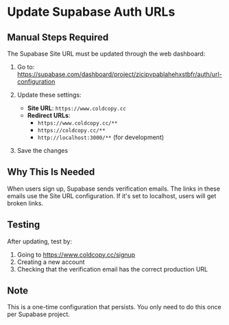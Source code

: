 # Update Supabase Auth URLs

## Manual Steps Required

The Supabase Site URL must be updated through the web dashboard:

1. Go to: https://supabase.com/dashboard/project/zicipvpablahehxstbfr/auth/url-configuration

2. Update these settings:
   - **Site URL**: `https://www.coldcopy.cc`
   - **Redirect URLs**: 
     - `https://www.coldcopy.cc/**`
     - `https://coldcopy.cc/**`
     - `http://localhost:3000/**` (for development)

3. Save the changes

## Why This Is Needed

When users sign up, Supabase sends verification emails. The links in these emails use the Site URL configuration. If it's set to localhost, users will get broken links.

## Testing

After updating, test by:
1. Going to https://www.coldcopy.cc/signup
2. Creating a new account
3. Checking that the verification email has the correct production URL

## Note

This is a one-time configuration that persists. You only need to do this once per Supabase project.